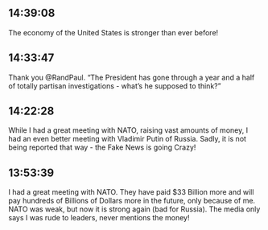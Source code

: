 ## 14:39:08
The economy of the United States is stronger than ever before!
## 14:33:47
Thank you @RandPaul. “The President has gone through a year and a half of totally partisan investigations - what’s he supposed to think?”
## 14:22:28
While I had a great meeting with NATO, raising vast amounts of money, I had an even better meeting with Vladimir Putin of Russia. Sadly, it is not being reported that way - the Fake News is going Crazy!
## 13:53:39
I had a great meeting with NATO. They have paid $33 Billion more and will pay hundreds of Billions of Dollars more in the future, only because of me. NATO was weak, but now it is strong again (bad for Russia). The media only says I was rude to leaders, never mentions the money!
